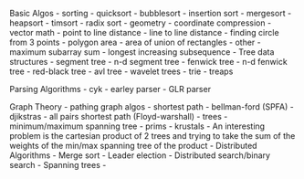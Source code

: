 Basic Algos
	- sorting
		- quicksort
		- bubblesort
		- insertion sort
		- mergesort
		- heapsort
		- timsort
		- radix sort
	- geometry
		- coordinate compression
		- vector math
			- point to line distance
			- line to line distance
			- finding circle from 3 points
			- polygon area
		- area of union of rectangles
	- other
		- maximum subarray sum
		- longest increasing subsequence
		- 
Tree data structures
	- segment tree
		- n-d segment tree
	- fenwick tree
		- n-d fenwick tree
	- red-black tree
	- avl tree
	- wavelet trees
	- trie
	- treaps
	
Parsing Algorithms
	- cyk
	- earley parser
	- GLR parser
	
Graph Theory
	- pathing graph algos
		- shortest path
		- bellman-ford (SPFA)
		- djikstras
		- all pairs shortest path (Floyd-warshall)
	- trees
		- minimum/maximum spanning tree
			- prims
			- krustals
			- An interesting problem is the cartesian product of 2 trees and trying to take the sum of the weights of the min/max spanning tree of the product
		-
Distributed Algorithms
	- Merge sort
	- Leader election
	- Distributed search/binary search
	- Spanning trees
	-  
